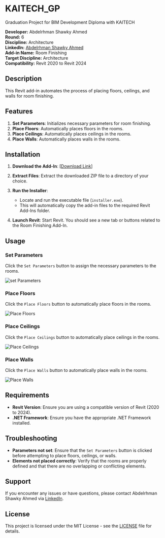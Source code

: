 # KAITECH_GP

Graduation Project for BIM Development Diploma with KAITECH

**Developer:** Abdelrhman Shawky Ahmed  
**Round:** 6  
**Discipline:** Architecture  
**LinkedIn:** [Abdelrhman Shawky Ahmed](https://www.linkedin.com/in/abdelrhman-shawky-457712125/)  
**Add-in Name:** Room Finishing  
**Target Discipline:** Architecture  
**Compatibility:** Revit 2020 to Revit 2024  

## Description

This Revit add-in automates the process of placing floors, ceilings, and walls for room finishing.

## Features

1. **Set Parameters**: Initializes necessary parameters for room finishing.
2. **Place Floors**: Automatically places floors in the rooms.
3. **Place Ceilings**: Automatically places ceilings in the rooms.
4. **Place Walls**: Automatically places walls in the rooms.

## Installation

1. **Download the Add-In**: [[Download Link](https://github.com/abdelrhman-shawky/KAITECH_GP?tab=readme-ov-file)]

2. **Extract Files**: Extract the downloaded ZIP file to a directory of your choice.

3. **Run the Installer**:
   - Locate and run the executable file (`installer.exe`).
   - This will automatically copy the add-in files to the required Revit Add-Ins folder.

4. **Launch Revit**: Start Revit. You should see a new tab or buttons related to the Room Finishing Add-In.

## Usage

### Set Parameters

Click the `Set Parameters` button to assign the necessary parameters to the rooms.

![set Parameters](https://github.com/user-attachments/assets/2b125e39-ca39-4105-905f-ee7f7a5d73c0)

### Place Floors

Click the `Place Floors` button to automatically place floors in the rooms.

![Place Floors](https://github.com/user-attachments/assets/98cac0bc-5b9e-44aa-bb0c-4f602d630dda)

### Place Ceilings

Click the `Place Ceilings` button to automatically place ceilings in the rooms.

![Place Ceilings](https://github.com/user-attachments/assets/fa76c251-4116-41e5-a353-e3e12e9472cc)

### Place Walls

Click the `Place Walls` button to automatically place walls in the rooms.

![Place Walls](https://github.com/user-attachments/assets/57ef7c8d-35a8-4838-8f11-f06f7c571ca4)

## Requirements

- **Revit Version**: Ensure you are using a compatible version of Revit (2020 to 2024).
- **.NET Framework**: Ensure you have the appropriate .NET Framework installed.

## Troubleshooting

- **Parameters not set**: Ensure that the `Set Parameters` button is clicked before attempting to place floors, ceilings, or walls.
- **Elements not placed correctly**: Verify that the rooms are properly defined and that there are no overlapping or conflicting elements.

## Support

If you encounter any issues or have questions, please contact Abdelrhman Shawky Ahmed via [LinkedIn](https://www.linkedin.com/in/abdelrhman-shawky-457712125/).

## License

This project is licensed under the MIT License - see the [LICENSE](LICENSE) file for details.
